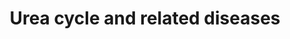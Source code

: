 ---
annotations:
- id: PW:0000076
  parent: classic metabolic pathway
  type: Pathway Ontology
  value: urea cycle pathway
- id: CL:0000182
  parent: native cell
  type: Cell Type Ontology
  value: hepatocyte
- id: DOID:9278
  parent: genetic disease
  type: Disease Ontology
  value: hyperargininemia
- id: PW:0002142
  parent: disease pathway
  type: Pathway Ontology
  value: inborn error of urea cycle pathway
- id: DOID:9271
  parent: genetic disease
  type: Disease Ontology
  value: ornithine carbamoyltransferase deficiency
- id: DOID:9267
  parent: genetic disease
  type: Disease Ontology
  value: urea cycle disorder
- id: PW:0000013
  parent: disease pathway
  type: Pathway Ontology
  value: disease pathway
- id: DOID:9273
  parent: genetic disease
  type: Disease Ontology
  value: citrullinemia
- id: DOID:9280
  parent: genetic disease
  type: Disease Ontology
  value: carbamoyl phosphate synthetase I deficiency disease
- id: DOID:14755
  parent: genetic disease
  type: Disease Ontology
  value: argininosuccinic aciduria
authors:
- IreneHemel
- DeSl
- Fehrhart
- Egonw
- Eweitz
citedin: ''
communities:
- ONTOX
description: 'The urea cycle converts toxic nitrogenous compounds to excretable urea
  in five biochemical reactions. It is also the source for endogenous arginine, ornithine
  and citrulline production. The process mainly takes place in the liver, partly in
  the mitochondria and partly in the cytoplasm of the hepatocytes.  Because there
  is no alternative way to convert toxic nitrogenous compounds, defects in the enzymes
  or transporters can lead to several diseases (diseases highlighted in pink). The
  diseases are characterised by hyperammonemia, respiratory alkalosis and encephalopathy
  and the severity of the disease depends on the severity of the defect and the place
  of the defect in the cycle. Severe forms usually have an onset in infancy, while
  mild forms can also present in adulthood.  This pathway is based on: [Mew NA, et
  al. Urea cycle disorders overview (2003)](https://www.ncbi.nlm.nih.gov/books/NBK1217/).'
last-edited: 2025-03-09
ndex: 0e4b8140-8b6c-11eb-9e72-0ac135e8bacf
organisms:
- Homo sapiens
redirect_from:
- /index.php/Pathway:WP4571
- /instance/WP4571
- /instance/WP4571_r137865
revision: r137865
schema-jsonld:
- '@context': https://schema.org/
  '@id': https://wikipathways.github.io/pathways/WP4571.html
  '@type': Dataset
  creator:
    '@type': Organization
    name: WikiPathways
  description: 'The urea cycle converts toxic nitrogenous compounds to excretable
    urea in five biochemical reactions. It is also the source for endogenous arginine,
    ornithine and citrulline production. The process mainly takes place in the liver,
    partly in the mitochondria and partly in the cytoplasm of the hepatocytes.  Because
    there is no alternative way to convert toxic nitrogenous compounds, defects in
    the enzymes or transporters can lead to several diseases (diseases highlighted
    in pink). The diseases are characterised by hyperammonemia, respiratory alkalosis
    and encephalopathy and the severity of the disease depends on the severity of
    the defect and the place of the defect in the cycle. Severe forms usually have
    an onset in infancy, while mild forms can also present in adulthood.  This pathway
    is based on: [Mew NA, et al. Urea cycle disorders overview (2003)](https://www.ncbi.nlm.nih.gov/books/NBK1217/).'
  keywords:
  - ARG1
  - ASL
  - ASS1
  - Acetyl-CoA
  - Arginine
  - Argininosuccinate
  - Aspartate
  - CPS1
  - Carbamoyl-phosphate
  - Citrin
  - Citrulline
  - Fumarate
  - GLS2
  - Glutamate
  - Glutamine
  - HCO3-
  - N-acetylglutamate
  - NAGS
  - NH4+
  - ORNT1
  - OTC
  - Ornithine
  - Urea
  license: CC0
  name: Urea cycle and related diseases
seo: CreativeWork
title: Urea cycle and related diseases
wpid: WP4571
---